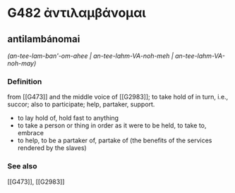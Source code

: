 # G482 ἀντιλαμβάνομαι

## antilambánomai

_(an-tee-lam-ban'-om-ahee | an-tee-lahm-VA-noh-meh | an-tee-lahm-VA-noh-may)_

### Definition

from [[G473]] and the middle voice of [[G2983]]; to take hold of in turn, i.e., succor; also to participate; help, partaker, support.

- to lay hold of, hold fast to anything
- to take a person or thing in order as it were to be held, to take to, embrace
- to help, to be a partaker of, partake of (the benefits of the services rendered by the slaves)

### See also

[[G473]], [[G2983]]

